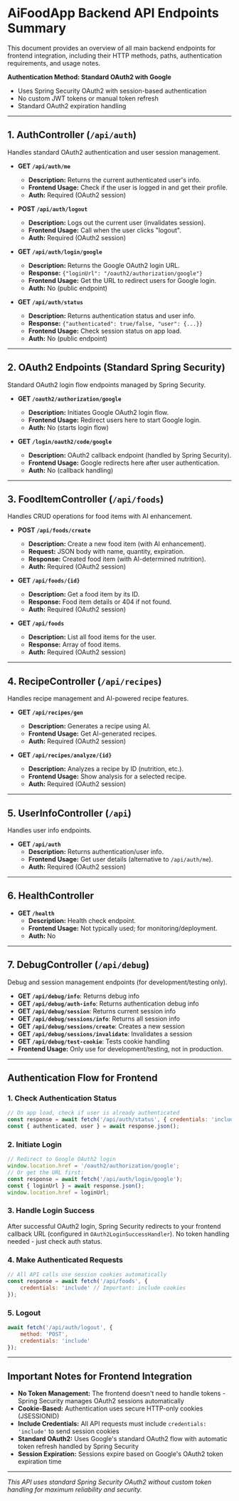 # AiFoodApp Backend API Endpoints Summary

This document provides an overview of all main backend endpoints for frontend integration, including their HTTP methods, paths, authentication requirements, and usage notes.

**Authentication Method: Standard OAuth2 with Google**
- Uses Spring Security OAuth2 with session-based authentication
- No custom JWT tokens or manual token refresh
- Standard OAuth2 expiration handling

---

## 1. AuthController (`/api/auth`)
Handles standard OAuth2 authentication and user session management.

- **GET `/api/auth/me`**
  - **Description:** Returns the current authenticated user's info.
  - **Frontend Usage:** Check if the user is logged in and get their profile.
  - **Auth:** Required (OAuth2 session)

- **POST `/api/auth/logout`**
  - **Description:** Logs out the current user (invalidates session).
  - **Frontend Usage:** Call when the user clicks "logout".
  - **Auth:** Required (OAuth2 session)

- **GET `/api/auth/login/google`**
  - **Description:** Returns the Google OAuth2 login URL.
  - **Response:** `{"loginUrl": "/oauth2/authorization/google"}`
  - **Frontend Usage:** Get the URL to redirect users for Google login.
  - **Auth:** No (public endpoint)

- **GET `/api/auth/status`**
  - **Description:** Returns authentication status and user info.
  - **Response:** `{"authenticated": true/false, "user": {...}}`
  - **Frontend Usage:** Check session status on app load.
  - **Auth:** No (public endpoint)

---

## 2. OAuth2 Endpoints (Standard Spring Security)
Standard OAuth2 login flow endpoints managed by Spring Security.

- **GET `/oauth2/authorization/google`**
  - **Description:** Initiates Google OAuth2 login flow.
  - **Frontend Usage:** Redirect users here to start Google login.
  - **Auth:** No (starts login flow)

- **GET `/login/oauth2/code/google`**
  - **Description:** OAuth2 callback endpoint (handled by Spring Security).
  - **Frontend Usage:** Google redirects here after user authentication.
  - **Auth:** No (callback handling)

---

## 3. FoodItemController (`/api/foods`)
Handles CRUD operations for food items with AI enhancement.

- **POST `/api/foods/create`**
  - **Description:** Create a new food item (with AI enhancement).
  - **Request:** JSON body with name, quantity, expiration.
  - **Response:** Created food item (with AI-determined nutrition).
  - **Auth:** Required (OAuth2 session)

- **GET `/api/foods/{id}`**
  - **Description:** Get a food item by its ID.
  - **Response:** Food item details or 404 if not found.
  - **Auth:** Required (OAuth2 session)

- **GET `/api/foods`**
  - **Description:** List all food items for the user.
  - **Response:** Array of food items.
  - **Auth:** Required (OAuth2 session)

---

## 4. RecipeController (`/api/recipes`)
Handles recipe management and AI-powered recipe features.

- **GET `/api/recipes/gen`**
  - **Description:** Generates a recipe using AI.
  - **Frontend Usage:** Get AI-generated recipes.
  - **Auth:** Required (OAuth2 session)

- **GET `/api/recipes/analyze/{id}`**
  - **Description:** Analyzes a recipe by ID (nutrition, etc.).
  - **Frontend Usage:** Show analysis for a selected recipe.
  - **Auth:** Required (OAuth2 session)

---

## 5. UserInfoController (`/api`)
Handles user info endpoints.

- **GET `/api/auth`**
  - **Description:** Returns authentication/user info.
  - **Frontend Usage:** Get user details (alternative to `/api/auth/me`).
  - **Auth:** Required (OAuth2 session)

---

## 6. HealthController
- **GET `/health`**
  - **Description:** Health check endpoint.
  - **Frontend Usage:** Not typically used; for monitoring/deployment.
  - **Auth:** No

---

## 7. DebugController (`/api/debug`)
Debug and session management endpoints (for development/testing only).

- **GET `/api/debug/info`**: Returns debug info
- **GET `/api/debug/auth-info`**: Returns authentication debug info
- **GET `/api/debug/session`**: Returns current session info
- **GET `/api/debug/sessions/info`**: Returns all session info
- **GET `/api/debug/sessions/create`**: Creates a new session
- **GET `/api/debug/sessions/invalidate`**: Invalidates a session
- **GET `/api/debug/test-cookie`**: Tests cookie handling
- **Frontend Usage:** Only use for development/testing, not in production.

---

## Authentication Flow for Frontend

### 1. **Check Authentication Status**
```javascript
// On app load, check if user is already authenticated
const response = await fetch('/api/auth/status', { credentials: 'include' });
const { authenticated, user } = await response.json();
```

### 2. **Initiate Login**
```javascript
// Redirect to Google OAuth2 login
window.location.href = '/oauth2/authorization/google';
// Or get the URL first:
const response = await fetch('/api/auth/login/google');
const { loginUrl } = await response.json();
window.location.href = loginUrl;
```

### 3. **Handle Login Success**
After successful OAuth2 login, Spring Security redirects to your frontend callback URL (configured in `OAuth2LoginSuccessHandler`). No token handling needed - just check auth status.

### 4. **Make Authenticated Requests**
```javascript
// All API calls use session cookies automatically
const response = await fetch('/api/foods', { 
    credentials: 'include' // Important: include cookies
});
```

### 5. **Logout**
```javascript
await fetch('/api/auth/logout', { 
    method: 'POST', 
    credentials: 'include' 
});
```

---

## Important Notes for Frontend Integration

- **No Token Management:** The frontend doesn't need to handle tokens - Spring Security manages OAuth2 sessions automatically
- **Cookie-Based:** Authentication uses secure HTTP-only cookies (JSESSIONID)
- **Include Credentials:** All API requests must include `credentials: 'include'` to send session cookies
- **Standard OAuth2:** Uses Google's standard OAuth2 flow with automatic token refresh handled by Spring Security
- **Session Expiration:** Sessions expire based on Google's OAuth2 token expiration time

---

*This API uses standard Spring Security OAuth2 without custom token handling for maximum reliability and security.*
